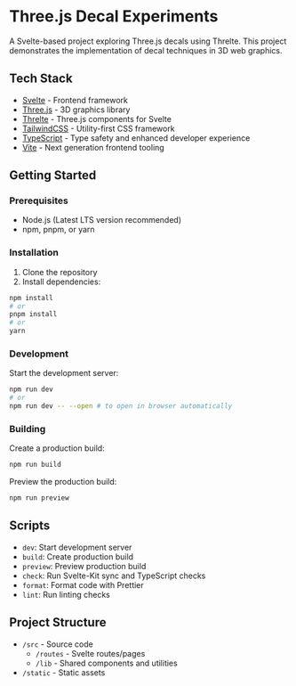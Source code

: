 # Three.js Decal Experiments

A Svelte-based project exploring Three.js decals using Threlte. This project demonstrates the implementation of decal techniques in 3D web graphics.

## Tech Stack

- [Svelte](https://svelte.dev/) - Frontend framework
- [Three.js](https://threejs.org/) - 3D graphics library
- [Threlte](https://threlte.xyz/) - Three.js components for Svelte
- [TailwindCSS](https://tailwindcss.com/) - Utility-first CSS framework
- [TypeScript](https://www.typescriptlang.org/) - Type safety and enhanced developer experience
- [Vite](https://vitejs.dev/) - Next generation frontend tooling

## Getting Started

### Prerequisites

- Node.js (Latest LTS version recommended)
- npm, pnpm, or yarn

### Installation

1. Clone the repository
2. Install dependencies:
```bash
npm install
# or
pnpm install
# or
yarn
```

### Development

Start the development server:

```bash
npm run dev
# or
npm run dev -- --open # to open in browser automatically
```

### Building

Create a production build:

```bash
npm run build
```

Preview the production build:

```bash
npm run preview
```

## Scripts

- `dev`: Start development server
- `build`: Create production build
- `preview`: Preview production build
- `check`: Run Svelte-Kit sync and TypeScript checks
- `format`: Format code with Prettier
- `lint`: Run linting checks

## Project Structure

- `/src` - Source code
  - `/routes` - Svelte routes/pages
  - `/lib` - Shared components and utilities
- `/static` - Static assets

